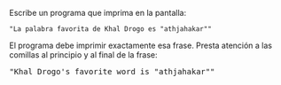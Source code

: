 
Escribe un programa que imprima en la pantalla:

```
"La palabra favorita de Khal Drogo es "athjahakar""
```

El programa debe imprimir exactamente esa frase. Presta atención a las comillas al principio y al final de la frase:

<pre class='hexlet-basics-output'>
"Khal Drogo's favorite word is "athjahakar""
</pre>
